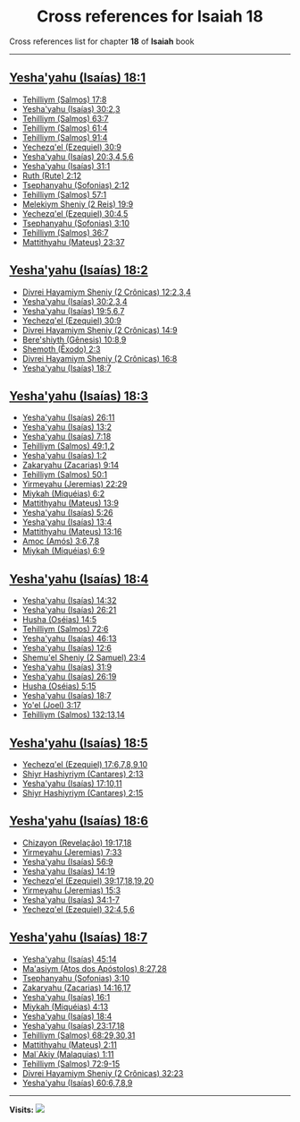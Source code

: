<div align="center">

# Cross references for **Isaiah 18**
</div>

Cross references list for chapter **18** of **Isaiah** book

---

<h2 id="1"><a href="https://bible.ozzuu.com/pt_yah/Isa/18#1" target="_blank">Yesha'yahu (Isaías) 18:1</a></h2>

- [Tehilliym (Salmos) 17:8](https://bible.ozzuu.com/pt_yah/Psa/17#8)
- [Yesha'yahu (Isaías) 30:2,3](https://bible.ozzuu.com/pt_yah/Isa/30#2)
- [Tehilliym (Salmos) 63:7](https://bible.ozzuu.com/pt_yah/Psa/63#7)
- [Tehilliym (Salmos) 61:4](https://bible.ozzuu.com/pt_yah/Psa/61#4)
- [Tehilliym (Salmos) 91:4](https://bible.ozzuu.com/pt_yah/Psa/91#4)
- [Yechezq'el (Ezequiel) 30:9](https://bible.ozzuu.com/pt_yah/Eze/30#9)
- [Yesha'yahu (Isaías) 20:3,4,5,6](https://bible.ozzuu.com/pt_yah/Isa/20#3)
- [Yesha'yahu (Isaías) 31:1](https://bible.ozzuu.com/pt_yah/Isa/31#1)
- [Ruth (Rute) 2:12](https://bible.ozzuu.com/pt_yah/Rut/2#12)
- [Tsephanyahu (Sofonias) 2:12](https://bible.ozzuu.com/pt_yah/Zep/2#12)
- [Tehilliym (Salmos) 57:1](https://bible.ozzuu.com/pt_yah/Psa/57#1)
- [Melekiym Sheniy (2 Reis) 19:9](https://bible.ozzuu.com/pt_yah/2Ki/19#9)
- [Yechezq'el (Ezequiel) 30:4,5](https://bible.ozzuu.com/pt_yah/Eze/30#4)
- [Tsephanyahu (Sofonias) 3:10](https://bible.ozzuu.com/pt_yah/Zep/3#10)
- [Tehilliym (Salmos) 36:7](https://bible.ozzuu.com/pt_yah/Psa/36#7)
- [Mattithyahu (Mateus) 23:37](https://bible.ozzuu.com/pt_yah/Mat/23#37)
<h2 id="2"><a href="https://bible.ozzuu.com/pt_yah/Isa/18#2" target="_blank">Yesha'yahu (Isaías) 18:2</a></h2>

- [Divrei Hayamiym Sheniy (2 Crônicas) 12:2,3,4](https://bible.ozzuu.com/pt_yah/2Ch/12#2)
- [Yesha'yahu (Isaías) 30:2,3,4](https://bible.ozzuu.com/pt_yah/Isa/30#2)
- [Yesha'yahu (Isaías) 19:5,6,7](https://bible.ozzuu.com/pt_yah/Isa/19#5)
- [Yechezq'el (Ezequiel) 30:9](https://bible.ozzuu.com/pt_yah/Eze/30#9)
- [Divrei Hayamiym Sheniy (2 Crônicas) 14:9](https://bible.ozzuu.com/pt_yah/2Ch/14#9)
- [Bere'shiyth (Gênesis) 10:8,9](https://bible.ozzuu.com/pt_yah/Gen/10#8)
- [Shemoth (Êxodo) 2:3](https://bible.ozzuu.com/pt_yah/Exo/2#3)
- [Divrei Hayamiym Sheniy (2 Crônicas) 16:8](https://bible.ozzuu.com/pt_yah/2Ch/16#8)
- [Yesha'yahu (Isaías) 18:7](https://bible.ozzuu.com/pt_yah/Isa/18#7)
<h2 id="3"><a href="https://bible.ozzuu.com/pt_yah/Isa/18#3" target="_blank">Yesha'yahu (Isaías) 18:3</a></h2>

- [Yesha'yahu (Isaías) 26:11](https://bible.ozzuu.com/pt_yah/Isa/26#11)
- [Yesha'yahu (Isaías) 13:2](https://bible.ozzuu.com/pt_yah/Isa/13#2)
- [Yesha'yahu (Isaías) 7:18](https://bible.ozzuu.com/pt_yah/Isa/7#18)
- [Tehilliym (Salmos) 49:1,2](https://bible.ozzuu.com/pt_yah/Psa/49#1)
- [Yesha'yahu (Isaías) 1:2](https://bible.ozzuu.com/pt_yah/Isa/1#2)
- [Zakaryahu (Zacarias) 9:14](https://bible.ozzuu.com/pt_yah/Zec/9#14)
- [Tehilliym (Salmos) 50:1](https://bible.ozzuu.com/pt_yah/Psa/50#1)
- [Yirmeyahu (Jeremias) 22:29](https://bible.ozzuu.com/pt_yah/Jer/22#29)
- [Miykah (Miquéias) 6:2](https://bible.ozzuu.com/pt_yah/Mic/6#2)
- [Mattithyahu (Mateus) 13:9](https://bible.ozzuu.com/pt_yah/Mat/13#9)
- [Yesha'yahu (Isaías) 5:26](https://bible.ozzuu.com/pt_yah/Isa/5#26)
- [Yesha'yahu (Isaías) 13:4](https://bible.ozzuu.com/pt_yah/Isa/13#4)
- [Mattithyahu (Mateus) 13:16](https://bible.ozzuu.com/pt_yah/Mat/13#16)
- [Amoc (Amós) 3:6,7,8](https://bible.ozzuu.com/pt_yah/Am/3#6)
- [Miykah (Miquéias) 6:9](https://bible.ozzuu.com/pt_yah/Mic/6#9)
<h2 id="4"><a href="https://bible.ozzuu.com/pt_yah/Isa/18#4" target="_blank">Yesha'yahu (Isaías) 18:4</a></h2>

- [Yesha'yahu (Isaías) 14:32](https://bible.ozzuu.com/pt_yah/Isa/14#32)
- [Yesha'yahu (Isaías) 26:21](https://bible.ozzuu.com/pt_yah/Isa/26#21)
- [Husha (Oséias) 14:5](https://bible.ozzuu.com/pt_yah/Hos/14#5)
- [Tehilliym (Salmos) 72:6](https://bible.ozzuu.com/pt_yah/Psa/72#6)
- [Yesha'yahu (Isaías) 46:13](https://bible.ozzuu.com/pt_yah/Isa/46#13)
- [Yesha'yahu (Isaías) 12:6](https://bible.ozzuu.com/pt_yah/Isa/12#6)
- [Shemu'el Sheniy (2 Samuel) 23:4](https://bible.ozzuu.com/pt_yah/2Sm/23#4)
- [Yesha'yahu (Isaías) 31:9](https://bible.ozzuu.com/pt_yah/Isa/31#9)
- [Yesha'yahu (Isaías) 26:19](https://bible.ozzuu.com/pt_yah/Isa/26#19)
- [Husha (Oséias) 5:15](https://bible.ozzuu.com/pt_yah/Hos/5#15)
- [Yesha'yahu (Isaías) 18:7](https://bible.ozzuu.com/pt_yah/Isa/18#7)
- [Yo'el (Joel) 3:17](https://bible.ozzuu.com/pt_yah/Jl/3#17)
- [Tehilliym (Salmos) 132:13,14](https://bible.ozzuu.com/pt_yah/Psa/132#13)
<h2 id="5"><a href="https://bible.ozzuu.com/pt_yah/Isa/18#5" target="_blank">Yesha'yahu (Isaías) 18:5</a></h2>

- [Yechezq'el (Ezequiel) 17:6,7,8,9,10](https://bible.ozzuu.com/pt_yah/Eze/17#6)
- [Shiyr Hashiyriym (Cantares) 2:13](https://bible.ozzuu.com/pt_yah/Sos/2#13)
- [Yesha'yahu (Isaías) 17:10,11](https://bible.ozzuu.com/pt_yah/Isa/17#10)
- [Shiyr Hashiyriym (Cantares) 2:15](https://bible.ozzuu.com/pt_yah/Sos/2#15)
<h2 id="6"><a href="https://bible.ozzuu.com/pt_yah/Isa/18#6" target="_blank">Yesha'yahu (Isaías) 18:6</a></h2>

- [Chizayon (Revelação) 19:17,18](https://bible.ozzuu.com/pt_yah/Rev/19#17)
- [Yirmeyahu (Jeremias) 7:33](https://bible.ozzuu.com/pt_yah/Jer/7#33)
- [Yesha'yahu (Isaías) 56:9](https://bible.ozzuu.com/pt_yah/Isa/56#9)
- [Yesha'yahu (Isaías) 14:19](https://bible.ozzuu.com/pt_yah/Isa/14#19)
- [Yechezq'el (Ezequiel) 39:17,18,19,20](https://bible.ozzuu.com/pt_yah/Eze/39#17)
- [Yirmeyahu (Jeremias) 15:3](https://bible.ozzuu.com/pt_yah/Jer/15#3)
- [Yesha'yahu (Isaías) 34:1-7](https://bible.ozzuu.com/pt_yah/Isa/34#1)
- [Yechezq'el (Ezequiel) 32:4,5,6](https://bible.ozzuu.com/pt_yah/Eze/32#4)
<h2 id="7"><a href="https://bible.ozzuu.com/pt_yah/Isa/18#7" target="_blank">Yesha'yahu (Isaías) 18:7</a></h2>

- [Yesha'yahu (Isaías) 45:14](https://bible.ozzuu.com/pt_yah/Isa/45#14)
- [Ma'asiym (Atos dos Apóstolos) 8:27,28](https://bible.ozzuu.com/pt_yah/Act/8#27)
- [Tsephanyahu (Sofonias) 3:10](https://bible.ozzuu.com/pt_yah/Zep/3#10)
- [Zakaryahu (Zacarias) 14:16,17](https://bible.ozzuu.com/pt_yah/Zec/14#16)
- [Yesha'yahu (Isaías) 16:1](https://bible.ozzuu.com/pt_yah/Isa/16#1)
- [Miykah (Miquéias) 4:13](https://bible.ozzuu.com/pt_yah/Mic/4#13)
- [Yesha'yahu (Isaías) 18:4](https://bible.ozzuu.com/pt_yah/Isa/18#4)
- [Yesha'yahu (Isaías) 23:17,18](https://bible.ozzuu.com/pt_yah/Isa/23#17)
- [Tehilliym (Salmos) 68:29,30,31](https://bible.ozzuu.com/pt_yah/Psa/68#29)
- [Mattithyahu (Mateus) 2:11](https://bible.ozzuu.com/pt_yah/Mat/2#11)
- [Mal`Akiy (Malaquias) 1:11](https://bible.ozzuu.com/pt_yah/Mal/1#11)
- [Tehilliym (Salmos) 72:9-15](https://bible.ozzuu.com/pt_yah/Psa/72#9)
- [Divrei Hayamiym Sheniy (2 Crônicas) 32:23](https://bible.ozzuu.com/pt_yah/2Ch/32#23)
- [Yesha'yahu (Isaías) 60:6,7,8,9](https://bible.ozzuu.com/pt_yah/Isa/60#6)


---

**Visits:**
![](https://profile-counter.glitch.me/visitCounter_crossrefs15/count.svg)
